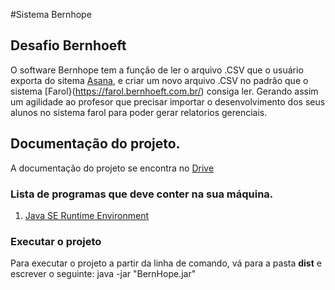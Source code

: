 #Sistema Bernhope

## Desafio Bernhoeft
O software Bernhope tem a função de ler o arquivo .CSV que o usuário exporta do sitema [Asana](https://asana.com/pt), e criar um novo arquivo .CSV no padrão que o sistema [Farol}(https://farol.bernhoeft.com.br/) consiga ler.
Gerando assim um agilidade ao profesor que precisar importar o desenvolvimento dos seus alunos no sistema farol para poder gerar relatorios gerenciais.

## Documentação do projeto.
A documentação do projeto se encontra no [Drive](https://docs.google.com/document/d/12jiaFyFmCxaV_yP61ug3WU68jDWK_vmNl_BLveDg5Lk/edit?usp=sharing)

### Lista de programas que deve conter na sua máquina.
1. [Java SE Runtime Environment](https://www.oracle.com/technetwork/pt/java/javase/downloads/jre8-downloads-2133155.html)

### Executar o projeto
Para executar o projeto a partir da linha de comando, vá para a pasta __dist__ e escrever o seguinte: java -jar "BernHope.jar"
